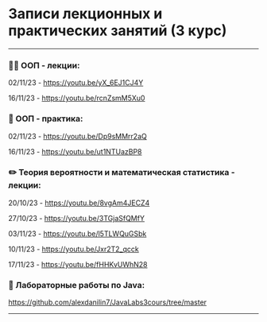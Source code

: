 # Записи лекционных и практических занятий (3 курс)

---

### :man_technologist: ООП - лекции:

02/11/23 - https://youtu.be/yX_6EJ1CJ4Y

16/11/23 - https://youtu.be/rcnZsmM5Xu0

### :hammer: ООП - практика:

02/11/23 - https://youtu.be/Dp9sMMrr2aQ

16/11/23 - https://youtu.be/ut1NTUazBP8

### :pencil2: Теория вероятности и математическая статистика - лекции:

20/10/23 - https://youtu.be/8vgAm4JECZ4

27/10/23 - https://youtu.be/3TGjaSfQMfY

03/11/23 - https://youtu.be/l5TLWQuGSbk

10/11/23 - https://youtu.be/Jxr2T2_qcck

17/11/23 - https://youtu.be/fHHKvUWhN28

### :wrench: Лабораторные работы по Java:

https://github.com/alexdanilin7/JavaLabs3cours/tree/master

---


